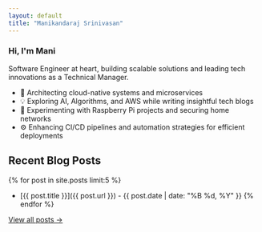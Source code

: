 ```yaml
---
layout: default
title: "Manikandaraj Srinivasan"
---
```


### Hi, I'm Mani

Software Engineer at heart, building scalable solutions and leading tech innovations as a Technical Manager.

- 🚀 Architecting cloud-native systems and microservices  
- 💡 Exploring AI, Algorithms, and AWS while writing insightful tech blogs  
- 🔧 Experimenting with Raspberry Pi projects and securing home networks  
- ⚙️ Enhancing CI/CD pipelines and automation strategies for efficient deployments

## Recent Blog Posts

{% for post in site.posts limit:5 %}
- [{{ post.title }}]({{ post.url }}) - {{ post.date | date: "%B %d, %Y" }}
{% endfor %}

[View all posts →](/posts/)
